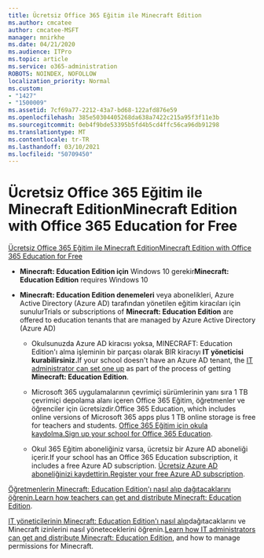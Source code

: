 ```yaml
---
title: Ücretsiz Office 365 Eğitim ile Minecraft Edition
ms.author: cmcatee
author: cmcatee-MSFT
manager: mnirkhe
ms.date: 04/21/2020
ms.audience: ITPro
ms.topic: article
ms.service: o365-administration
ROBOTS: NOINDEX, NOFOLLOW
localization_priority: Normal
ms.custom:
- "1427"
- "1500009"
ms.assetid: 7cf69a77-2212-43a7-bd68-122afd876e59
ms.openlocfilehash: 385e50304405268da638a7422c215a95f3f11e3b
ms.sourcegitcommit: 0eb4f9bde53395b5fd4b5cd4ffc56ca96db91298
ms.translationtype: MT
ms.contentlocale: tr-TR
ms.lasthandoff: 03/10/2021
ms.locfileid: "50709450"
---
```

# <a name="minecraft-edition-with-office-365-education-for-free"></a><span data-ttu-id="0bb8d-102">Ücretsiz Office 365 Eğitim ile Minecraft Edition</span><span class="sxs-lookup"><span data-stu-id="0bb8d-102">Minecraft Edition with Office 365 Education for Free</span></span>

[<span data-ttu-id="0bb8d-103">Ücretsiz Office 365 Eğitim ile Minecraft Edition</span><span class="sxs-lookup"><span data-stu-id="0bb8d-103">Minecraft Edition with Office 365 Education for Free</span></span>](https://docs.microsoft.com/education/windows/get-minecraft-for-education)
  
- <span data-ttu-id="0bb8d-104">**Minecraft: Education Edition için** Windows 10 gerekir</span><span class="sxs-lookup"><span data-stu-id="0bb8d-104">**Minecraft: Education Edition** requires Windows 10</span></span>

- <span data-ttu-id="0bb8d-105">**Minecraft: Education Edition denemeleri** veya abonelikleri, Azure Active Directory (Azure AD) tarafından yönetilen eğitim kiracıları için sunulur</span><span class="sxs-lookup"><span data-stu-id="0bb8d-105">Trials or subscriptions of **Minecraft: Education Edition** are offered to education tenants that are managed by Azure Active Directory (Azure AD)</span></span>

  - <span data-ttu-id="0bb8d-106">Okulsunuzda Azure AD kiracısı yoksa, [](https://docs.microsoft.com/education/windows/school-get-minecraft) MINECRAFT: Education Edition'ı alma işleminin bir parçası olarak BIR kiracıyı **IT yöneticisi kurabilirsiniz.**</span><span class="sxs-lookup"><span data-stu-id="0bb8d-106">If your school doesn't have an Azure AD tenant, the [IT administrator can set one up](https://docs.microsoft.com/education/windows/school-get-minecraft) as part of the process of getting **Minecraft: Education Edition**.</span></span>

  - <span data-ttu-id="0bb8d-107">Microsoft 365 uygulamalarının çevrimiçi sürümlerinin yanı sıra 1 TB çevrimiçi depolama alanı içeren Office 365 Eğitim, öğretmenler ve öğrenciler için ücretsizdir.</span><span class="sxs-lookup"><span data-stu-id="0bb8d-107">Office 365 Education, which includes online versions of Microsoft 365 apps plus 1 TB online storage is free for teachers and students.</span></span> <span data-ttu-id="0bb8d-108">[Office 365 Eğitim için okula kaydolma.](https://www.microsoft.com/education/products/office)</span><span class="sxs-lookup"><span data-stu-id="0bb8d-108">[Sign up your school for Office 365 Education](https://www.microsoft.com/education/products/office).</span></span>

  - <span data-ttu-id="0bb8d-109">Okul 365 Eğitim aboneliğiniz varsa, ücretsiz bir Azure AD aboneliği içerir.</span><span class="sxs-lookup"><span data-stu-id="0bb8d-109">If your school has an Office 365 Education subscription, it includes a free Azure AD subscription.</span></span> <span data-ttu-id="0bb8d-110">[Ücretsiz Azure AD aboneliğinizi kaydettirin.](https://msdn.microsoft.com/library/windows/hardware/mt703369%28v=vs.85%29.aspx)</span><span class="sxs-lookup"><span data-stu-id="0bb8d-110">[Register your free Azure AD subscription](https://msdn.microsoft.com/library/windows/hardware/mt703369%28v=vs.85%29.aspx).</span></span>

<span data-ttu-id="0bb8d-111">[Öğretmenlerin Minecraft: Education Edition'ı nasıl alıp dağıtacaklarını öğrenin.](https://docs.microsoft.com/education/windows/teacher-get-minecraft)</span><span class="sxs-lookup"><span data-stu-id="0bb8d-111">[Learn how teachers can get and distribute Minecraft: Education Edition](https://docs.microsoft.com/education/windows/teacher-get-minecraft).</span></span>
  
<span data-ttu-id="0bb8d-112">[IT yöneticilerinin Minecraft: Education Edition'ı nasıl alıp](https://docs.microsoft.com/education/windows/school-get-minecraft)dağıtacaklarını ve Minecraft izinlerini nasıl yöneteceklerini öğrenin.</span><span class="sxs-lookup"><span data-stu-id="0bb8d-112">[Learn how IT administrators can get and distribute Minecraft: Education Edition](https://docs.microsoft.com/education/windows/school-get-minecraft), and how to manage permissions for Minecraft.</span></span>